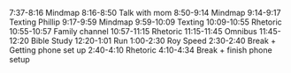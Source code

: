 7:37-8:16 Mindmap
8:16-8:50 Talk with mom
8:50-9:14 Mindmap
9:14-9:17 Texting Phillip
9:17-9:59 Mindmap
9:59-10:09 Texting
10:09-10:55 Rhetoric
10:55-10:57 Family channel
10:57-11:15 Rhetoric
11:15-11:45 Omnibus
11:45-12:20 Bible Study
12:20-1:01 Run
1:00-2:30 Roy Speed
2:30-2:40 Break + Getting phone set up
2:40-4:10 Rhetoric
4:10-4:34 Break + finish phone setup